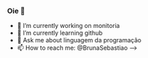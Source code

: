 ### Oie 👋

- 🔭 I’m currently working on monitoria
- 🌱 I’m currently learning github  
- 💬 Ask me about linguagem da programação
- 📫 How to reach me: @BrunaSebastiao
-->
